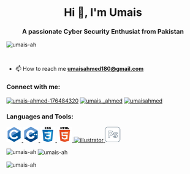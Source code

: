 <h1 align="center">Hi 👋, I'm Umais</h1>
<h3 align="center">A passionate Cyber Security Enthusiat from Pakistan</h3>

<p align="left"> <img src="https://komarev.com/ghpvc/?username=umais-ah&label=Profile%20views&color=0e75b6&style=flat" alt="umais-ah" /> </p>

<p align="left"> <a href="https://twitter.com/" target="blank"><img src="https://img.shields.io/twitter/follow/?logo=twitter&style=for-the-badge" alt="" /></a> </p>

- 📫 How to reach me **umaisahmed180@gmail.com**

<h3 align="left">Connect with me:</h3>
<p align="left">
<a href="https://linkedin.com/in/umais-ahmed-176484320" target="blank"><img align="center" src="https://raw.githubusercontent.com/rahuldkjain/github-profile-readme-generator/master/src/images/icons/Social/linked-in-alt.svg" alt="umais-ahmed-176484320" height="30" width="40" /></a>
<a href="https://instagram.com/umais._ahmed" target="blank"><img align="center" src="https://raw.githubusercontent.com/rahuldkjain/github-profile-readme-generator/master/src/images/icons/Social/instagram.svg" alt="umais._ahmed" height="30" width="40" /></a>
<a href="https://www.leetcode.com/umaisahmed" target="blank"><img align="center" src="https://raw.githubusercontent.com/rahuldkjain/github-profile-readme-generator/master/src/images/icons/Social/leet-code.svg" alt="umaisahmed" height="30" width="40" /></a>
</p>

<h3 align="left">Languages and Tools:</h3>
<p align="left"> <a href="https://www.cprogramming.com/" target="_blank" rel="noreferrer"> <img src="https://raw.githubusercontent.com/devicons/devicon/master/icons/c/c-original.svg" alt="c" width="40" height="40"/> </a> <a href="https://www.w3schools.com/cpp/" target="_blank" rel="noreferrer"> <img src="https://raw.githubusercontent.com/devicons/devicon/master/icons/cplusplus/cplusplus-original.svg" alt="cplusplus" width="40" height="40"/> </a> <a href="https://www.w3schools.com/css/" target="_blank" rel="noreferrer"> <img src="https://raw.githubusercontent.com/devicons/devicon/master/icons/css3/css3-original-wordmark.svg" alt="css3" width="40" height="40"/> </a> <a href="https://www.w3.org/html/" target="_blank" rel="noreferrer"> <img src="https://raw.githubusercontent.com/devicons/devicon/master/icons/html5/html5-original-wordmark.svg" alt="html5" width="40" height="40"/> </a> <a href="https://www.adobe.com/in/products/illustrator.html" target="_blank" rel="noreferrer"> <img src="https://www.vectorlogo.zone/logos/adobe_illustrator/adobe_illustrator-icon.svg" alt="illustrator" width="40" height="40"/> </a> <a href="https://www.photoshop.com/en" target="_blank" rel="noreferrer"> <img src="https://raw.githubusercontent.com/devicons/devicon/master/icons/photoshop/photoshop-line.svg" alt="photoshop" width="40" height="40"/> </a> </p>

<p><img align="left" src="https://github-readme-stats.vercel.app/api/top-langs?username=umais-ah&show_icons=true&locale=en&layout=compact" alt="umais-ah" /></p>

<p>&nbsp;<img align="center" src="https://github-readme-stats.vercel.app/api?username=umais-ah&show_icons=true&locale=en" alt="umais-ah" /></p>

<p><img align="center" src="https://github-readme-streak-stats.herokuapp.com/?user=umais-ah&" alt="umais-ah" /></p>
